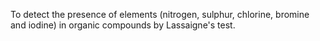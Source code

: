 To detect the presence of elements (nitrogen, sulphur, chlorine, bromine and iodine) in organic compounds by Lassaigne's test.
